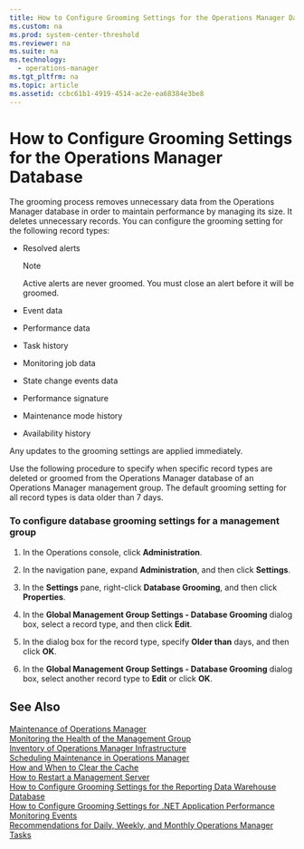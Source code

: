 ```yaml
---
title: How to Configure Grooming Settings for the Operations Manager Database
ms.custom: na
ms.prod: system-center-threshold
ms.reviewer: na
ms.suite: na
ms.technology: 
  - operations-manager
ms.tgt_pltfrm: na
ms.topic: article
ms.assetid: ccbc61b1-4919-4514-ac2e-ea68384e3be8
---
```

# How to Configure Grooming Settings for the Operations Manager Database
The grooming process removes unnecessary data from the Operations Manager database in order to maintain performance by managing its size. It deletes unnecessary records. You can configure the grooming setting for the following record types:  
  
-   Resolved alerts  
  
    > [!NOTE]  
    > Active alerts are never groomed. You must close an alert before it will be groomed.  
  
-   Event data  
  
-   Performance data  
  
-   Task history  
  
-   Monitoring job data  
  
-   State change events data  
  
-   Performance signature  
  
-   Maintenance mode history  
  
-   Availability history  
  
Any updates to the grooming settings are applied immediately.  
  
Use the following procedure to specify when specific record types are deleted or groomed from the Operations Manager database of an Operations Manager management group. The default grooming setting for all record types is data older than 7 days.  
  
### To configure database grooming settings for a management group  
  
1.  In the Operations console, click **Administration**.  
  
2.  In the navigation pane, expand **Administration**, and then click **Settings**.  
  
3.  In the **Settings** pane, right\-click **Database Grooming**, and then click **Properties**.  
  
4.  In the **Global Management Group Settings \- Database Grooming** dialog box, select a record type, and then click **Edit**.  
  
5.  In the dialog box for the record type, specify **Older than** days, and then click **OK**.  
  
6.  In the **Global Management Group Settings \- Database Grooming** dialog box, select another record type to **Edit** or click **OK**.  
  
## See Also  
[Maintenance of Operations Manager](../../om/manage/Maintenance-of-Operations-Manager.md)  
[Monitoring the Health of the Management Group](../../om/manage/Monitoring-the-Health-of-the-Management-Group.md)  
[Inventory of Operations Manager Infrastructure](../../om/manage/Inventory-of-Operations-Manager-Infrastructure.md)  
[Scheduling Maintenance in Operations Manager](../../om/manage/Scheduling-Maintenance-in-Operations-Manager.md)  
[How and When to Clear the Cache](../../om/manage/How-and-When-to-Clear-the-Cache.md)  
[How to Restart a Management Server](../../om/manage/How-to-Restart-a-Management-Server.md)  
[How to Configure Grooming Settings for the Reporting Data Warehouse Database](../../om/manage/How-to-Configure-Grooming-Settings-for-the-Reporting-Data-Warehouse-Database.md)  
[How to Configure Grooming Settings for .NET Application Performance Monitoring Events](http://go.microsoft.com/fwlink/?LinkId=255375)  
[Recommendations for Daily, Weekly, and Monthly Operations Manager Tasks](../../om/manage/Recommendations-for-Daily--Weekly--and-Monthly-Operations-Manager-Tasks.md)  
  
